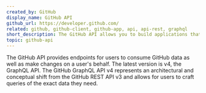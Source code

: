 ```yaml
---
created_by: GitHub
display_name: GitHub API
github_url: https://developer.github.com/
related: github, github-client, github-app, api, api-rest, graphql
short_description: The GitHub API allows you to build applications that integrate with GitHub.
topic: github-api
---
```

The GitHub API provides endpoints for users to consume GitHub data as well as make changes on a user's behalf. The latest version is v4, the GraphQL API. The GitHub GraphQL API v4 represents an architectural and conceptual shift from the GitHub REST API v3 and allows for users to craft queries of the exact data they need.
